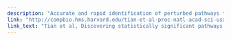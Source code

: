 ```yaml
---
description: "Accurate and rapid identification of perturbed pathways through the analysis of genome-wide expression profiles facilitates the generation of biological hypotheses. We propose a statistical framework for determining whether a specified group of genes for a pathway has a coordinated association with a phenotype of interest. Several issues on proper hypothesis-testing procedures are clarified. In particular, it is shown that the differences in the correlation structure of each set of genes can lead to a biased comparison among gene sets unless a normalization procedure is applied. We propose statistical tests for two important but different aspects of association for each group of genes. This approach has more statistical power than currently available methods and can result in the discovery of statistically significant pathways that are not detected by other methods. This method is applied to data sets involving diabetes, inflammatory myopathies, and Alzheimer's disease, using gene sets we compiled from various public databases. In the case of inflammatory myopathies, we have correctly identified the known cytotoxic T lymphocyte-mediated autoimmunity in inclusion body myositis. Furthermore, we predicted the presence of dendritic cells in inclusion body myositis and of an IFN-alpha/beta response in dermatomyositis, neither of which was previously described. These predictions have been subsequently corroborated by immunohistochemistry."
link: "http://compbio.hms.harvard.edu/tian-et-al-proc-natl-acad-sci-usa-2005"
link_text: "Tian et al, Discovering statistically significant pathways in expression profiling studies,Proc Natl Acad Sci USA, 2005"
---
```


